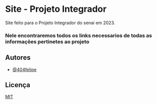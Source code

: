 
# Site - Projeto Integrador

Site feito para o Projeto Integrador do senai em 2023.

### Nele encontraremos todos os links necessarios de todas as informações pertinetes ao projeto


## Autores

- [@404felipe](https://www.github.com/404felipe)


## Licença

[MIT](https://choosealicense.com/licenses/mit/)

